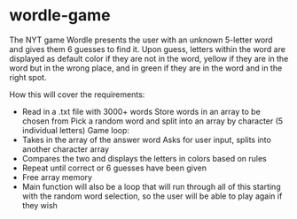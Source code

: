# wordle-game
 
The NYT game Wordle presents the user with an unknown 5-letter word and gives them 6 guesses to find it. Upon guess, letters within the word are displayed as default color if they are not in the word, yellow if they are in the word but in the wrong place, and in green if they are in the word and in the right spot.

How this will cover the requirements:

- Read in a .txt file with 3000+ words
Store words in an array to be chosen from
Pick a random word and split into an array by character (5 individual letters)
Game loop:
- Takes in the array of the answer word
Asks for user input, splits into another character array
- Compares the two and displays the letters in colors based on rules
- Repeat until correct or 6 guesses have been given
- Free array memory
- Main function will also be a loop that will run through all of this starting with the random word selection, so the user will be able to play again if they wish